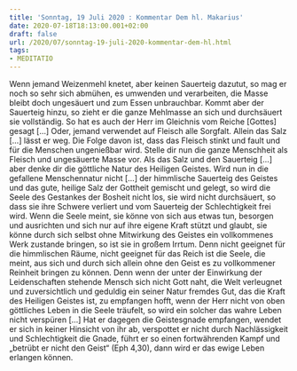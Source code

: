 ```yaml
---
title: 'Sonntag, 19 Juli 2020 : Kommentar Dem hl. Makarius'
date: 2020-07-18T18:13:00.001+02:00
draft: false
url: /2020/07/sonntag-19-juli-2020-kommentar-dem-hl.html
tags: 
- MEDITATIO
---
```


Wenn jemand Weizenmehl knetet, aber keinen Sauerteig dazutut, so mag er noch so sehr sich abmühen, es umwenden und verarbeiten, die Masse bleibt doch ungesäuert und zum Essen unbrauchbar. Kommt aber der Sauerteig hinzu, so zieht er die ganze Mehlmasse an sich und durchsäuert sie vollständig. So hat es auch der Herr im Gleichnis vom Reiche \[Gottes\] gesagt \[…\] Oder, jemand verwendet auf Fleisch alle Sorgfalt. Allein das Salz \[…\] lässt er weg. Die Folge davon ist, dass das Fleisch stinkt und fault und für die Menschen ungenießbar wird. Stelle dir nun die ganze Menschheit als Fleisch und ungesäuerte Masse vor. Als das Salz und den Sauerteig \[…\] aber denke dir die göttliche Natur des Heiligen Geistes. Wird nun in die gefallene Menschennatur nicht \[…\] der himmlische Sauerteig des Geistes und das gute, heilige Salz der Gottheit gemischt und gelegt, so wird die Seele des Gestankes der Bosheit nicht los, sie wird nicht durchsäuert, so dass sie ihre Schwere verliert und vom Sauerteig der Schlechtigkeit frei wird. Wenn die Seele meint, sie könne von sich aus etwas tun, besorgen und ausrichten und sich nur auf ihre eigene Kraft stützt und glaubt, sie könne durch sich selbst ohne Mitwirkung des Geistes ein vollkommenes Werk zustande bringen, so ist sie in großem Irrtum. Denn nicht geeignet für die himmlischen Räume, nicht geeignet für das Reich ist die Seele, die meint, aus sich und durch sich allein ohne den Geist es zu vollkommener Reinheit bringen zu können. Denn wenn der unter der Einwirkung der Leidenschaften stehende Mensch sich nicht Gott naht, die Welt verleugnet und zuversichtlich und geduldig ein seiner Natur fremdes Gut, das die Kraft des Heiligen Geistes ist, zu empfangen hofft, wenn der Herr nicht von oben göttliches Leben in die Seele träufelt, so wird ein solcher das wahre Leben nicht verspüren \[…\] Hat er dagegen die Geistesgnade empfangen, wendet er sich in keiner Hinsicht von ihr ab, verspottet er nicht durch Nachlässigkeit und Schlechtigkeit die Gnade, führt er so einen fortwährenden Kampf und „betrübt er nicht den Geist“ (Eph 4,30), dann wird er das ewige Leben erlangen können.